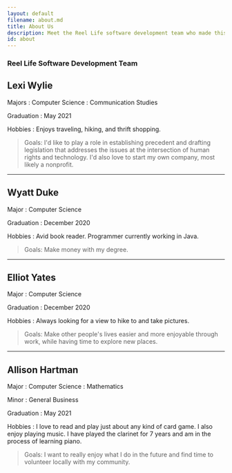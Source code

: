 ```yaml
---
layout: default
filename: about.md
title: About Us
description: Meet the Reel Life software development team who made this all possible!
id: about
---
```


### Reel Life Software Development Team
## Lexi Wylie
Majors
: Computer Science
: Communication Studies

Graduation
: May 2021

Hobbies
: Enjoys traveling, hiking, and thrift shopping.

> Goals: I'd like to play a role in establishing precedent and drafting legislation that addresses the issues at the intersection of human rights and technology. I'd also love to start my own company, most likely a nonprofit.
***

## Wyatt Duke
Major
: Computer Science

Graduation
: December 2020

Hobbies
: Avid book reader. Programmer currently working in Java.
> Goals: Make money with my degree.
***

## Elliot Yates
Major
: Computer Science

Graduation
: December 2020

Hobbies
: Always looking for a view to hike to and take pictures.

> Goals: Make other people's lives easier and more enjoyable through work, while having time to explore new places.
***

## Allison Hartman
Major
: Computer Science
: Mathematics

Minor
: General Business

Graduation
: May 2021

Hobbies
: I love to read and play just about any kind of card game. I also enjoy playing music. I have played the clarinet for 7 years and am in the process of learning piano.

> Goals: I want to really enjoy what I do in the future and find time to volunteer locally with my community.
